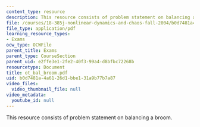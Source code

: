 ```yaml
---
content_type: resource
description: This resource consists of problem statement on balancing a broom.
file: /courses/18-385j-nonlinear-dynamics-and-chaos-fall-2004/b0d7481a4a6126d1bbe131a9b77b7a87_ot_bal_broom.pdf
file_type: application/pdf
learning_resource_types:
- Exams
ocw_type: OCWFile
parent_title: Exams
parent_type: CourseSection
parent_uid: e2ffe3e1-2fe2-40f3-99a4-d8bfbc72268b
resourcetype: Document
title: ot_bal_broom.pdf
uid: b0d7481a-4a61-26d1-bbe1-31a9b77b7a87
video_files:
  video_thumbnail_file: null
video_metadata:
  youtube_id: null
---
```

This resource consists of problem statement on balancing a broom.

